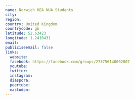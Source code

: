 ```yaml
---
name: Norwich UEA NUA Students
city:
region:
country: United Kingdom
countrycode: gb
latitude: 52.63423
longitude: 1.2410431
email:
publiciseemail: false
links:
  website:
  facebook: https://facebook.com/groups/273756140002807
  youtube:
  twitter:
  instagram:
  diaspora:
  peertube:
  mastodon:
---
```

